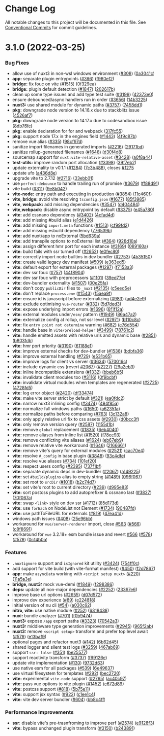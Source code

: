 # Change Log

All notable changes to this project will be documented in this file.
See [Conventional Commits](https://conventionalcommits.org) for commit guidelines.

# 3.1.0 (2022-03-25)


### Bug Fixes

* allow use of nuxt3 in non-wsl windows environment ([#308](https://github.com/nuxt/framework/issues/308)) ([0a3041c](https://github.com/nuxt/framework/commit/0a3041cdf9e3a2a76ee93117557d7be6df1b95e3))
* **app:** separate plugin entrypoints ([#366](https://github.com/nuxt/framework/issues/366)) ([f980ef2](https://github.com/nuxt/framework/commit/f980ef235f5184b36db69bb8b571563727b929d9))
* **bridge:** fix fouc on vite ([#1515](https://github.com/nuxt/framework/issues/1515)) ([0f329ea](https://github.com/nuxt/framework/commit/0f329ea8710079b7b2da4fb318f6ffcd6fa2ec58))
* **bridge:** plugin default detection ([#1847](https://github.com/nuxt/framework/issues/1847)) ([202617b](https://github.com/nuxt/framework/commit/202617bdd1d1509c9bef4c1a089f9e70d78931fb))
* clean up some type issues and add type test suite ([#3199](https://github.com/nuxt/framework/issues/3199)) ([42373e0](https://github.com/nuxt/framework/commit/42373e060d61d47e9c94313c273c297656d3af22))
* ensure debounced/async handlers run in order ([#3656](https://github.com/nuxt/framework/issues/3656)) ([14b3225](https://github.com/nuxt/framework/commit/14b32258e8bae9722a905efdaa5306d5f8ef4c7d))
* **nuxt3:** use shared module for dynamic paths ([#3757](https://github.com/nuxt/framework/issues/3757)) ([7458dd1](https://github.com/nuxt/framework/commit/7458dd1aa676cac9c81ad37ce39207ede55c39d7))
* **pkg:** downgrade node version to 14.16.x due to stackblitz issue ([4526af7](https://github.com/nuxt/framework/commit/4526af78a9a64e2b5f08dd80ec5a1725871f52fe))
* **pkg:** downgrade node version to 14.17.x due to codesandbox issue ([8db76fc](https://github.com/nuxt/framework/commit/8db76fcf2ea63218d3a367b8c1719bed69871d44))
* **pkg:** enable declaration for for and webpack ([317fc55](https://github.com/nuxt/framework/commit/317fc5553942d11f30139d790942217bcc102e83))
* **pkg:** support node 17.x  in the engines field ([#1443](https://github.com/nuxt/framework/issues/1443)) ([4f9c87b](https://github.com/nuxt/framework/commit/4f9c87b99a2f9729f868c6580623174350ec4ce6))
* remove vue alias ([#335](https://github.com/nuxt/framework/issues/335)) ([98cf97d](https://github.com/nuxt/framework/commit/98cf97d269965cf5c0c475fdef0ee24bfd121c40))
* sanitize import filenames in generated imports ([#2216](https://github.com/nuxt/framework/issues/2216)) ([29171bd](https://github.com/nuxt/framework/commit/29171bd1053e24132b3ab23ac50535edde6b2323))
* sanitize rollup-generated filenames ([#1648](https://github.com/nuxt/framework/issues/1648)) ([d30f4d8](https://github.com/nuxt/framework/commit/d30f4d86d2c6649bc27241ade8b09f075d13b7e5))
* sourcemap support for `nuxt:vite-relative-asset` ([#3428](https://github.com/nuxt/framework/issues/3428)) ([a0f8a44](https://github.com/nuxt/framework/commit/a0f8a44e10958035a8b8ba76becf5145d0c9dc98))
* **test-utils:** improve random port allocation ([#3398](https://github.com/nuxt/framework/issues/3398)) ([39f7eb2](https://github.com/nuxt/framework/commit/39f7eb2cd21d6e3a5642eca877d5f4fc6d28f840))
* update externality to v0.1.1 ([#1284](https://github.com/nuxt/framework/issues/1284)) ([7c3b488](https://github.com/nuxt/framework/commit/7c3b488b5fd399242b97119ab53a8b5b6c161d6d)), closes [#1275](https://github.com/nuxt/framework/issues/1275)
* update ufo ([a436d8e](https://github.com/nuxt/framework/commit/a436d8e0dc1db3eb1b72e1613619632fd3e6dfca))
* upgrade vite to 2.7.12 ([#2716](https://github.com/nuxt/framework/issues/2716)) ([33ebb01](https://github.com/nuxt/framework/commit/33ebb01d7f0c25b5b89b767d9a0749084b0946c4))
* use `perfect-debounce` to handle trailing run of promise ([#3679](https://github.com/nuxt/framework/issues/3679)) ([ff88d91](https://github.com/nuxt/framework/commit/ff88d91baea8ea24c301f674a8ffeba569e9ea48))
* vite build ([#311](https://github.com/nuxt/framework/issues/311)) ([9e8b042](https://github.com/nuxt/framework/commit/9e8b042bad8eee62aa6264a02d40139661918945))
* **vite-node:** entry path and executing in production ([#3854](https://github.com/nuxt/framework/issues/3854)) ([11c460f](https://github.com/nuxt/framework/commit/11c460fa99a6591a3ec8c1d7a5f062f06d990013))
* **vite, bridge:** avoid vite resolving `tsconfig.json` ([#1677](https://github.com/nuxt/framework/issues/1677)) ([85f3985](https://github.com/nuxt/framework/commit/85f39858e5ee7e5c714479acb3e5f177066a7e07))
* **vite, webpack:** add missing dependencies ([#3547](https://github.com/nuxt/framework/issues/3547)) ([d404484](https://github.com/nuxt/framework/commit/d404484c6168f78c4ef35e5bcd0d58ab925a79c7))
* **vite,webpack:** disable async entrypoint by default ([#3375](https://github.com/nuxt/framework/issues/3375)) ([e45a780](https://github.com/nuxt/framework/commit/e45a780714c1ba44807ba6dbce3f2b5209ec0339))
* **vite:** add cssnano dependency ([#3402](https://github.com/nuxt/framework/issues/3402)) ([4cfad4d](https://github.com/nuxt/framework/commit/4cfad4d719b9ae788d36a04a719af6432970e156))
* **vite:** add missing #build alias ([e1d4426](https://github.com/nuxt/framework/commit/e1d44262a580a73f7484599bb85ec05cc056d54b))
* **vite:** add missing `import.meta` functions ([#1513](https://github.com/nuxt/framework/issues/1513)) ([cf99fd2](https://github.com/nuxt/framework/commit/cf99fd2862be6ecf82b2457e39bfb02a1205ed74))
* **vite:** add missing esbuild dependency ([776539b](https://github.com/nuxt/framework/commit/776539b809c2653f11f20d4b1f4bbe6b4c1af17e))
* **vite:** add nuxt/app to noExternal ([5bd639a](https://github.com/nuxt/framework/commit/5bd639a4938ce15ea2584b831915123192c69aa0))
* **vite:** add transpile options to noExternal list ([#364](https://github.com/nuxt/framework/issues/364)) ([928d10a](https://github.com/nuxt/framework/commit/928d10ab77ffdd9f4114cdc6d5ad5427d9ac4856))
* **vite:** assign different hmr port for each instance ([#3169](https://github.com/nuxt/framework/issues/3169)) ([089160a](https://github.com/nuxt/framework/commit/089160a541fbeef19f9c78346c4bac3ccea4a1ec))
* **vite:** build fails with ssr turned off ([#2652](https://github.com/nuxt/framework/issues/2652)) ([e0fec80](https://github.com/nuxt/framework/commit/e0fec80baf7f04f08e653ae9831df3a88c4aeac5))
* **vite:** correctly import node builtins in dev bundler ([#2753](https://github.com/nuxt/framework/issues/2753)) ([4b35150](https://github.com/nuxt/framework/commit/4b351504e89fb52e26a2341a002937c70f4801d9))
* **vite:** create valid legacy dev manifest ([#509](https://github.com/nuxt/framework/issues/509)) ([e363ed5](https://github.com/nuxt/framework/commit/e363ed5853a4174a218e30ecaa58a1348740c588))
* **vite:** default export for external packages ([#1297](https://github.com/nuxt/framework/issues/1297)) ([f7153a3](https://github.com/nuxt/framework/commit/f7153a31726eb72aa1a82dd7f6115a83feda3852))
* **vite:** dev ssr fouc ([#757](https://github.com/nuxt/framework/issues/757)) ([44f8904](https://github.com/nuxt/framework/commit/44f8904957276bc005d201a8e79b10b16016213e))
* **vite:** dev ssr fouc with preprocessors ([#1101](https://github.com/nuxt/framework/issues/1101)) ([39ed77e](https://github.com/nuxt/framework/commit/39ed77e229a942d571b02d0867f0ef45a5866dc2))
* **vite:** dev-bundler externality ([#1507](https://github.com/nuxt/framework/issues/1507)) ([00e25fa](https://github.com/nuxt/framework/commit/00e25fa8e8893054a8087077e6f4c1e9e5174f27))
* **vite:** don't copy `publicDir` files to `_nuxt` ([#2135](https://github.com/nuxt/framework/issues/2135)) ([c5eed5e](https://github.com/nuxt/framework/commit/c5eed5e12b157241320e5f70e9354612288b3dcb))
* **vite:** don't replace `process.env` ([#1543](https://github.com/nuxt/framework/issues/1543)) ([f5aea9f](https://github.com/nuxt/framework/commit/f5aea9f742eadad8b917843d343741fc6e4fa50e))
* **vite:** ensure id is javascript before externalizing ([#983](https://github.com/nuxt/framework/issues/983)) ([ad4e2e9](https://github.com/nuxt/framework/commit/ad4e2e98d950e8ecfd39639e6707692d93075097))
* **vite:** exclude optimising `vue-router` ([#332](https://github.com/nuxt/framework/issues/332)) ([5d7ded3](https://github.com/nuxt/framework/commit/5d7ded368b49095be207ce25caff3ee9796c8819))
* **vite:** expose underlying import errors ([#1696](https://github.com/nuxt/framework/issues/1696)) ([6f1f12a](https://github.com/nuxt/framework/commit/6f1f12af1696d4ab503402417368da84d3a0e103))
* **vite:** external modules under`/esm/` pattern ([#1949](https://github.com/nuxt/framework/issues/1949)) ([86a47a2](https://github.com/nuxt/framework/commit/86a47a2fea5e7d616b5a3f7deaf123d5586f1cb1))
* **vite:** externalize config at rollup, not ssr level ([#2971](https://github.com/nuxt/framework/issues/2971)) ([b110c8c](https://github.com/nuxt/framework/commit/b110c8c96cc5443f15887287330378b3f10a5234))
* **vite:** fix `entry point not determine` warning ([#682](https://github.com/nuxt/framework/issues/682)) ([c76d554](https://github.com/nuxt/framework/commit/c76d554ebb99076e2fd66b5852a9500b018306be))
* **vite:** handle base in `vite/preload-helper` ([#3499](https://github.com/nuxt/framework/issues/3499)) ([78761c2](https://github.com/nuxt/framework/commit/78761c236b8befce935322c1ee2d7b9f22a3ea90))
* **vite:** handle emitted assets with relative urls and dynamic base ([#2851](https://github.com/nuxt/framework/issues/2851)) ([b803fdb](https://github.com/nuxt/framework/commit/b803fdb4f94a16cb80df1ca4640b26471e3c6491))
* **vite:** hmr port priority ([#3190](https://github.com/nuxt/framework/issues/3190)) ([61188e1](https://github.com/nuxt/framework/commit/61188e15cf3e3ce29404650054a02afe7a6a8875))
* **vite:** improve external checks for dev-bundler ([#1538](https://github.com/nuxt/framework/issues/1538)) ([bdbfa36](https://github.com/nuxt/framework/commit/bdbfa3698790e9dc655954ab5f985790ca408075))
* **vite:** improve external handling ([#729](https://github.com/nuxt/framework/issues/729)) ([e531b65](https://github.com/nuxt/framework/commit/e531b65a32048ddcc76c3c8e2b26b8f285d70e35))
* **vite:** improve logs for client vs server ([#3634](https://github.com/nuxt/framework/issues/3634)) ([570016c](https://github.com/nuxt/framework/commit/570016c143d321a78deb1d2fb3abc2238b1b731a))
* **vite:** include dynamic css (revert [#2067](https://github.com/nuxt/framework/issues/2067)) ([#2227](https://github.com/nuxt/framework/issues/2227)) ([29a2eb3](https://github.com/nuxt/framework/commit/29a2eb3dc11968893b6c5faed33e1248d1498367))
* **vite:** inline incompatible extensions ([#1332](https://github.com/nuxt/framework/issues/1332)) ([bbeb6b5](https://github.com/nuxt/framework/commit/bbeb6b50f5b23582e57c16885dabf25d0d3c5b45))
* **vite:** invalidate client modules too ([#3116](https://github.com/nuxt/framework/issues/3116)) ([0f9bcbf](https://github.com/nuxt/framework/commit/0f9bcbf68f0a793fc94b97be6d21525a72cfb4ff))
* **vite:** invalidate virtual modules when templates are regenerated ([#2725](https://github.com/nuxt/framework/issues/2725)) ([4728fd5](https://github.com/nuxt/framework/commit/4728fd545e46f4af81f2db302b7a5b37ffdbab39))
* **vite:** log error object ([#2420](https://github.com/nuxt/framework/issues/2420)) ([df33474](https://github.com/nuxt/framework/commit/df33474730b2ed1934815f7d427efc634705a20c))
* **vite:** make vite server strict by default ([#321](https://github.com/nuxt/framework/issues/321)) ([ea0fdc2](https://github.com/nuxt/framework/commit/ea0fdc2aa253c1475f95f4e381d3850cbf60714d))
* **vite:** narrow nuxt3 inlining config ([#3474](https://github.com/nuxt/framework/issues/3474)) ([494f85a](https://github.com/nuxt/framework/commit/494f85a2b244da329a889d06759d5a861331f914))
* **vite:** normalize full windows paths ([#1650](https://github.com/nuxt/framework/issues/1650)) ([a62351a](https://github.com/nuxt/framework/commit/a62351af4de5701191a595217e780fb906bdb79d))
* **vite:** normalize paths before comparing ([#763](https://github.com/nuxt/framework/issues/763)) ([3c132a8](https://github.com/nuxt/framework/commit/3c132a8de0ceaf525c57d5cf870531e1d275a14d))
* **vite:** only apply relative url fix to css assets ([#2930](https://github.com/nuxt/framework/issues/2930)) ([d0bcc3f](https://github.com/nuxt/framework/commit/d0bcc3fc820032b10a42c18089114ccf1ad6ac22))
* **vite:** only remove version query ([#2587](https://github.com/nuxt/framework/issues/2587)) ([1155d1b](https://github.com/nuxt/framework/commit/1155d1b4d4e46a8e93762349868b23374337bdb6))
* **vite:** remove `global` replacement ([#1835](https://github.com/nuxt/framework/issues/1835)) ([6eb4040](https://github.com/nuxt/framework/commit/6eb4040b23e1346047791056ef536c0e61b119d2))
* **vite:** remove aliases from inline list ([#1520](https://github.com/nuxt/framework/issues/1520)) ([f78ec93](https://github.com/nuxt/framework/commit/f78ec933fe755d7fe3de9b6b72fdfafdd08c54ac))
* **vite:** remove conflicting vite aliases ([#1624](https://github.com/nuxt/framework/issues/1624)) ([eb67eb9](https://github.com/nuxt/framework/commit/eb67eb919e5eda969eb7b317e35c0c8c2419513c))
* **vite:** remove relative vite workaround ([#1646](https://github.com/nuxt/framework/issues/1646)) ([2166661](https://github.com/nuxt/framework/commit/2166661b1781a98dcc736a8b3262704d18b89655))
* **vite:** remove vite's query for external modules ([#2521](https://github.com/nuxt/framework/issues/2521)) ([cac70e4](https://github.com/nuxt/framework/commit/cac70e469629e86385b614de3eab4436c184e3d7))
* **vite:** resolve `#_config` in base plugin ([#3848](https://github.com/nuxt/framework/issues/3848)) ([93c4dfe](https://github.com/nuxt/framework/commit/93c4dfe09135117ebe16762d77a41e58a837e310))
* **vite:** resolve vue aliases ([#734](https://github.com/nuxt/framework/issues/734)) ([101ef20](https://github.com/nuxt/framework/commit/101ef20c344bab78327627d50e60c6698d72dfc0))
* **vite:** respect users config ([#2395](https://github.com/nuxt/framework/issues/2395)) ([737f1bf](https://github.com/nuxt/framework/commit/737f1bf80c69746f1d1778ff9da2c262a241981c))
* **vite:** separate dynamic deps in dev-bundler ([#2067](https://github.com/nuxt/framework/issues/2067)) ([a149225](https://github.com/nuxt/framework/commit/a149225e6362c3ca90f017671e97898b0697417d))
* **vite:** set `#build/plugins` alias to empty string ([#1489](https://github.com/nuxt/framework/issues/1489)) ([096f067](https://github.com/nuxt/framework/commit/096f0679f798988c1df3cbc1fa583b360f6742b6))
* **vite:** set root to `srcDir` ([#1018](https://github.com/nuxt/framework/issues/1018)) ([b2c74d7](https://github.com/nuxt/framework/commit/b2c74d739f9865aae80568dde4f311267a7b63af))
* **vite:** set vite's root to current directory ([#239](https://github.com/nuxt/framework/issues/239)) ([d995e83](https://github.com/nuxt/framework/commit/d995e83a314bcb36b25648a2bd10d725c2407047))
* **vite:** sort postcss plugins to add autoprefixer & cssnano last ([#3827](https://github.com/nuxt/framework/issues/3827)) ([70f067a](https://github.com/nuxt/framework/commit/70f067a14b9a6e02bb7a4e6889ccf19fc674e1f4))
* **vite:** swap `<link>` style on dev ssr ([#1712](https://github.com/nuxt/framework/issues/1712)) ([85d173d](https://github.com/nuxt/framework/commit/85d173d6530a683d573e08ffe951e21800983158))
* **vite:** use `forEach` on NodeList not Element ([#1734](https://github.com/nuxt/framework/issues/1734)) ([90487fd](https://github.com/nuxt/framework/commit/90487fde0c77a3af7bb9a148f618de5e02a4d690))
* **vite:** use pathToFileURL for externals ([#819](https://github.com/nuxt/framework/issues/819)) ([47ea41d](https://github.com/nuxt/framework/commit/47ea41dadbdfdf9a3ad3557b03edeb3d673542da))
* windows path issues ([#408](https://github.com/nuxt/framework/issues/408)) ([25e96bb](https://github.com/nuxt/framework/commit/25e96bb8962689103b9b42c09ef37d59397fac0c))
* workaround for `vue/server-renderer` import, close [#563](https://github.com/nuxt/framework/issues/563) ([#566](https://github.com/nuxt/framework/issues/566)) ([c8f8691](https://github.com/nuxt/framework/commit/c8f86914962bbbca900415aea26de95f71653059))
* workaround for `vue` 3.2.18+ esm bundle issue and revert [#566](https://github.com/nuxt/framework/issues/566) ([#578](https://github.com/nuxt/framework/issues/578)) ([#578](https://github.com/nuxt/framework/issues/578)) ([0c14b0a](https://github.com/nuxt/framework/commit/0c14b0a48ba82fbb49dfef3acf3c380a86b4fe49))


### Features

* `.nuxtignore` support and `isIgnored` kit utility ([#3424](https://github.com/nuxt/framework/issues/3424)) ([754ff0c](https://github.com/nuxt/framework/commit/754ff0c9e7eaf3914090fbe51691b59250571eb4))
* add support for vite build (with vite-format manifest) ([#450](https://github.com/nuxt/framework/issues/450)) ([f2d7867](https://github.com/nuxt/framework/commit/f2d78674a01ad8a2a7f015a2b875c7978aa2f5af))
* **app:** make `asyncData` working with `<script setup nuxt>` ([#220](https://github.com/nuxt/framework/issues/220)) ([11a5a3e](https://github.com/nuxt/framework/commit/11a5a3e14f739761fd4ad65e60290b3abc7a9692))
* **bridge, nuxt3:** mock vue-demi ([#1849](https://github.com/nuxt/framework/issues/1849)) ([f298386](https://github.com/nuxt/framework/commit/f298386795ffdd19dcead9b044c1fb4cb2b7c639))
* **deps:** update all non-major dependencies ([#2252](https://github.com/nuxt/framework/issues/2252)) ([23397e6](https://github.com/nuxt/framework/commit/23397e603c97b3a5b75b035ce72dbc633bbb13a5))
* improve base url options ([#2655](https://github.com/nuxt/framework/issues/2655)) ([d07d572](https://github.com/nuxt/framework/commit/d07d572263b45108e2a98a9924bf0d8dcba902fa))
* improve dev experience ([#89](https://github.com/nuxt/framework/issues/89)) ([e224818](https://github.com/nuxt/framework/commit/e224818395cd366f2a338ce3da4aaae993f641b7))
* initial version of nu cli ([#54](https://github.com/nuxt/framework/issues/54)) ([a030c62](https://github.com/nuxt/framework/commit/a030c62d29ba871f94a7152c7d5fa36d4de1d3b6))
* **nitro, vite:** use native module ([#252](https://github.com/nuxt/framework/issues/252)) ([6318438](https://github.com/nuxt/framework/commit/63184384157adc2688a8b556a0b397dfbf45901e))
* **nuxi:** bundle analyzer ([#701](https://github.com/nuxt/framework/issues/701)) ([f0b9474](https://github.com/nuxt/framework/commit/f0b9474b40312a0c24cf520ffe76db0cdb9094bd))
* **nuxt3:** expose `/app` export paths ([#3323](https://github.com/nuxt/framework/issues/3323)) ([70542a3](https://github.com/nuxt/framework/commit/70542a3af737a18daf0b2f829ecd0e072fd2af24))
* **nuxt3:** middleware type generation improvements ([#2945](https://github.com/nuxt/framework/issues/2945)) ([965f2ab](https://github.com/nuxt/framework/commit/965f2abaeed72ac357710069e5a1567034930d21))
* **nuxt3:** remove `<script setup>` transform and prefer top level await ([#579](https://github.com/nuxt/framework/issues/579)) ([e13baf9](https://github.com/nuxt/framework/commit/e13baf9867cd0d8f9981105de4d051858316a4ea))
* optional pages and refactor nuxt3 ([#142](https://github.com/nuxt/framework/issues/142)) ([6b62d45](https://github.com/nuxt/framework/commit/6b62d456d7fe8c9dd92803a30dcebf0d481f65c7))
* shared logger and silent test logs ([#3259](https://github.com/nuxt/framework/issues/3259)) ([467ab69](https://github.com/nuxt/framework/commit/467ab693b987c57efe3a8f2bcccda2464bd2f27e))
* support `ssr: false` ([#351](https://github.com/nuxt/framework/issues/351)) ([be25577](https://github.com/nuxt/framework/commit/be255772b26cb78398af020a1dbb5d367425218f))
* support reactivity transform ([#3737](https://github.com/nuxt/framework/issues/3737)) ([f69126e](https://github.com/nuxt/framework/commit/f69126e8f4adb71bbed55990c97c6e2f9bdd7dec))
* update vite implementation ([#130](https://github.com/nuxt/framework/issues/130)) ([9732d63](https://github.com/nuxt/framework/commit/9732d63c74b394706150ef35cc06c65d3fb185ad))
* use native esm for all packages ([#539](https://github.com/nuxt/framework/issues/539)) ([6e49637](https://github.com/nuxt/framework/commit/6e496373f3bdffb3416d0c543ad82b0a92891167))
* use virtual filesystem for templates ([#292](https://github.com/nuxt/framework/issues/292)) ([bec2720](https://github.com/nuxt/framework/commit/bec27209303418990e31761f3d6e4f5e8e503abb))
* **vite:** experimental `vite-node` support ([#2795](https://github.com/nuxt/framework/issues/2795)) ([ac40c97](https://github.com/nuxt/framework/commit/ac40c9746cc516ab117e9edca1c8260a7fbd83dd))
* **vite:** pass vue options to vite plugin ([#1452](https://github.com/nuxt/framework/issues/1452)) ([c672d89](https://github.com/nuxt/framework/commit/c672d8990ad629cd640b6fde9c5bdce2bac275d8))
* **vite:** postcss support ([#818](https://github.com/nuxt/framework/issues/818)) ([5b75e11](https://github.com/nuxt/framework/commit/5b75e11e85f7ac580965744a4e8443e175ec1c8b))
* **vite:** support jsx syntax ([#922](https://github.com/nuxt/framework/issues/922)) ([c1ee1c4](https://github.com/nuxt/framework/commit/c1ee1c4377ebcbf353c3ca2cc8bc6a60371285ef))
* **vite:** vite dev server bundler ([#604](https://github.com/nuxt/framework/issues/604)) ([bb8c4ff](https://github.com/nuxt/framework/commit/bb8c4ff0196141eaf5e828b0b4f2bd0bf642b2ba))


### Performance Improvements

* **ssr:** disable vite's pre-trasnfroming to improve perf ([#2574](https://github.com/nuxt/framework/issues/2574)) ([e9128f3](https://github.com/nuxt/framework/commit/e9128f39a2be278f9ef3021a47ec7b8ead3933bf))
* **vite:** bypass unchanged plugin transform ([#3150](https://github.com/nuxt/framework/issues/3150)) ([b243891](https://github.com/nuxt/framework/commit/b2438917b990e18b40ef9b4f7fb41f5abe822ba6))
